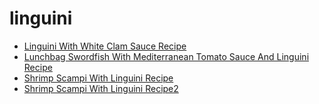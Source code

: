 # linguini

 * [Linguini With White Clam Sauce Recipe](index/l/linguini-with-white-clam-sauce-recipe.json)
 * [Lunchbag Swordfish With Mediterranean Tomato Sauce And Linguini Recipe](index/l/lunchbag-swordfish-with-mediterranean-tomato-sauce-and-linguini-recipe.json)
 * [Shrimp Scampi With Linguini Recipe](index/s/shrimp-scampi-with-linguini-recipe.json)
 * [Shrimp Scampi With Linguini Recipe2](index/s/shrimp-scampi-with-linguini-recipe2.json)
